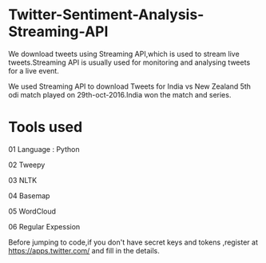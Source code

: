 # Twitter-Sentiment-Analysis-Streaming-API
We download tweets using Streaming API,which is used to stream live tweets.Streaming API is usually used for monitoring and analysing tweets for a live event.

We used Streaming API to download Tweets for India vs New Zealand 5th odi match played on 29th-oct-2016.India won the match and series.


# Tools used 

01 Language : Python

02 Tweepy

03 NLTK

04 Basemap

05 WordCloud

06 Regular Expession



Before jumping to code,if you don't have secret keys and tokens ,register at https://apps.twitter.com/ and fill in the details.